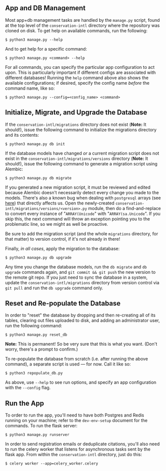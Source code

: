 ## App and DB Management

Most app+db management tasks are handled by the `manage.py` script, found at the top level of the `conservation-intl` directory where the repository was cloned on disk. To get help on available commands, run the following:

```
$ python3 manage.py --help
```

And to get help for a specific command:

```
$ python3 manage.py <command> --help
```

For all commands, you can specify the particular app configuration to act upon. This is particularly important if different configs are associated with different databases! Running the `help` command above also shows the available configurations; if desired, specify the config name _before_ the command name, like so:

```
$ python3 manage.py --config=<config_name> <command>
```

## Initialize, Migrate, and Upgrade the Database

If the `conservation-intl/migrations` directory does not exist (**Note:** It should!), issue the following command to initialize the migrations directory and its contents:

```
$ python3 manage.py db init
```

If the database models have changed _or_ a current migration script does not exist in the `conservation-intl/migrations/versions` directory (**Note:** It should!), issue the following command to generate a migration script using Alembic:

```
$ python3 manage.py db migrate
```

If you generated a new migration script, it must be reviewed and edited because Alembic doesn't necessarily detect every change you made to the models. There's also a known bug when dealing with `postgresql` arrays (see [here](https://bitbucket.org/zzzeek/alembic/issues/85/using-postgresqlarray-unicode-breaks)) that directly affects us. Open the newly-created `conservation-intl/migrations/versions/<version>.py` module, then do a find-and-replace to convert every instance of "`ARRAY(Unicode`" with "`ARRAY(sa.Unicode`". If you skip this, the next command will throw an exception pointing you to the problematic line, so we might as well be proactive.

Be sure to add the migration script (and the whole `migrations` directory, for that matter) to version control, if it's not already in there!

Finally, _in all cases_, apply the migration to the database:

```
$ python3 manage.py db upgrade
```

Any time you change the database models, run the `db migrate` and `db upgrade` commands again, and `git commit && git push` the new version to the remote git repo. If you just need to sync the database in a system, update the `conservation-intl/migrations` directory from version control via `git pull` and run the `db upgrade` command only.


## Reset and Re-populate the Database

In order to "reset" the database by dropping and then re-creating all of its tables, clearing out files uploaded to disk, and adding an administrator user, run the following command:

```
$ python3 manage.py reset_db
```

**Note:** This is permanent! So be very sure that this is what you want. (Don't worry, there's a prompt to confirm.)

To re-populate the database from scratch (i.e. after running the above command), a separate script is used — for now. Call it like so:

```
$ python3 repopulate_db.py
```

As above, use `--help` to see run options, and specify an app configuration with the `--config` flag.

## Run the App

To order to run the app, you'll need to have both Postgres and Redis running on your machine; refer to the `dev-env-setup` document for the commands. To run the flask server:

```
$ python3 manage.py runserver
```

In order to send registration emails or deduplicate citations, you'll also need to run the celery worker that listens for asynchronous tasks sent by the flask app. From within the `conservation-intl` directory, just do this:

```
$ celery worker --app=celery_worker.celery
```
